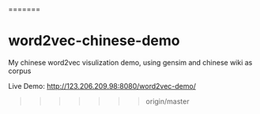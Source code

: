 =======
# word2vec-chinese-demo
My chinese word2vec visulization demo, using gensim and chinese wiki as corpus

Live Demo: http://123.206.209.98:8080/word2vec-demo/
>>>>>>> origin/master
 
